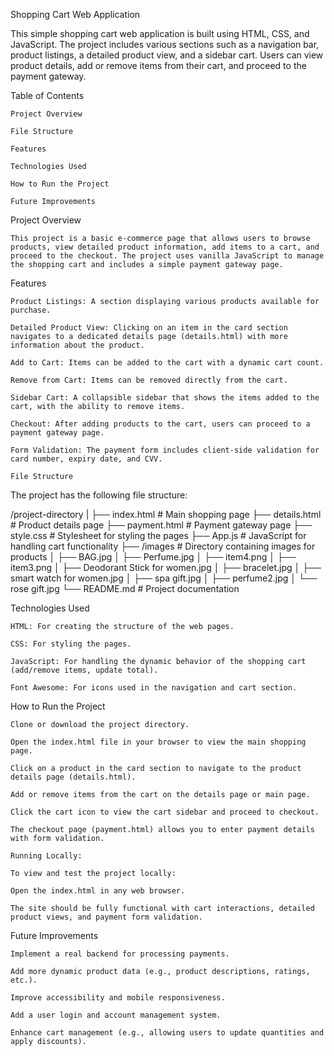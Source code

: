 Shopping Cart Web Application

This simple shopping cart web application is built using HTML, CSS, and JavaScript. The project includes various sections such as a navigation bar, product listings, a detailed product view, and a sidebar cart. Users can view product details, add or remove items from their cart, and proceed to the payment gateway.

Table of Contents

    Project Overview

    File Structure

    Features

    Technologies Used

    How to Run the Project

    Future Improvements

Project Overview

    This project is a basic e-commerce page that allows users to browse products, view detailed product information, add items to a cart, and proceed to the checkout. The project uses vanilla JavaScript to manage the shopping cart and includes a simple payment gateway page.

Features

    Product Listings: A section displaying various products available for purchase.

    Detailed Product View: Clicking on an item in the card section navigates to a dedicated details page (details.html) with more information about the product.

    Add to Cart: Items can be added to the cart with a dynamic cart count.

    Remove from Cart: Items can be removed directly from the cart.

    Sidebar Cart: A collapsible sidebar that shows the items added to the cart, with the ability to remove items.

    Checkout: After adding products to the cart, users can proceed to a payment gateway page.

    Form Validation: The payment form includes client-side validation for card number, expiry date, and CVV.

    File Structure

The project has the following file structure:

/project-directory
|
├── index.html                # Main shopping page
├── details.html              # Product details page
├── payment.html              # Payment gateway page
├── style.css                 # Stylesheet for styling the pages
├── App.js                    # JavaScript for handling cart functionality
├── /images                   # Directory containing images for products
│   ├── BAG.jpg
│   ├── Perfume.jpg
│   ├── item4.png
│   ├── item3.png
│   ├── Deodorant Stick for women.jpg
│   ├── bracelet.jpg
│   ├── smart watch for women.jpg
│   ├── spa gift.jpg
│   ├── perfume2.jpg
│   └── rose gift.jpg
└── README.md                 # Project documentation

Technologies Used

    HTML: For creating the structure of the web pages.

    CSS: For styling the pages.

    JavaScript: For handling the dynamic behavior of the shopping cart (add/remove items, update total).

    Font Awesome: For icons used in the navigation and cart section.


How to Run the Project

    Clone or download the project directory.

    Open the index.html file in your browser to view the main shopping page.

    Click on a product in the card section to navigate to the product details page (details.html).

    Add or remove items from the cart on the details page or main page.

    Click the cart icon to view the cart sidebar and proceed to checkout.

    The checkout page (payment.html) allows you to enter payment details with form validation.

    Running Locally:

    To view and test the project locally:

    Open the index.html in any web browser.

    The site should be fully functional with cart interactions, detailed product views, and payment form validation.


Future Improvements

    Implement a real backend for processing payments.

    Add more dynamic product data (e.g., product descriptions, ratings, etc.).

    Improve accessibility and mobile responsiveness.

    Add a user login and account management system.

    Enhance cart management (e.g., allowing users to update quantities and apply discounts).